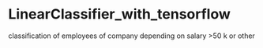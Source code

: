# LinearClassifier_with_tensorflow
classification of employees of company depending on salary >50 k or other 

